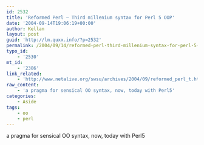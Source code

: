 ```yaml
---
id: 2532
title: 'Reformed Perl – Third millenium syntax for Perl 5 OOP'
date: '2004-09-14T19:06:19+00:00'
author: Kellan
layout: post
guid: 'http://lm.quxx.info/?p=2532'
permalink: /2004/09/14/reformed-perl-third-millenium-syntax-for-perl-5-oop/
typo_id:
    - '2530'
mt_id:
    - '2386'
link_related:
    - 'http://www.netalive.org/swsu/archives/2004/09/reformed_perl_t.html'
raw_content:
    - 'a pragma for sensical OO syntax, now, today with Perl5'
categories:
    - Aside
tags:
    - oo
    - perl
---
```


a pragma for sensical OO syntax, now, today with Perl5